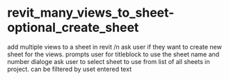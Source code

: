 # revit_many_views_to_sheet-optional_create_sheet

add multiple views to a sheet in revit /n
ask user if they want to create new sheet for the views.
  prompts user for titleblock to use the sheet name and number
dialoge ask user to select sheet to use from list of all sheets in project. can be filtered by uset entered text
